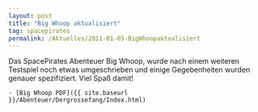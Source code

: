 ```yaml
---
layout: post
title: "Big Whoop aktualisiert"
tag: spacepirates
permalink: /Aktuelles/2011-01-05-BigWhoopaktualisiert
---
```



Das SpacePirates Abenteuer Big Whoop, wurde nach einem weiteren Testspiel noch etwas umgeschrieben und einige Gegebenheiten wurden genauer spezifiziert. Viel Spaß damit!

	- [Big Whoop PDF]({{ site.baseurl }}/Abenteuer/Dergrossefang/Index.html)


